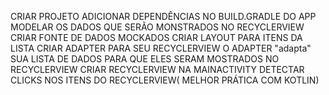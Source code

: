 CRIAR PROJETO
ADICIONAR DEPENDÊNCIAS NO BUILD.GRADLE DO APP
MODELAR OS DADOS QUE SERÃO MONSTRADOS NO RECYCLERVIEW
CRIAR FONTE DE DADOS MOCKADOS
CRIAR LAYOUT PARA ITENS DA LISTA
CRIAR ADAPTER PARA SEU RECYCLERVIEW
  O ADAPTER "adapta" SUA LISTA DE DADOS PARA QUE ELES SERAM MOSTRADOS NO RECYCLERVIEW
CRIAR RECYCLERVIEW NA MAINACTIVITY
DETECTAR CLICKS NOS ITENS DO RECYCLERVIEW( MELHOR PRÁTICA COM KOTLIN)
